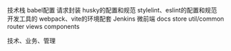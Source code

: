 技术栈
babel配置
请求封装
husky的配置和规范
stylelint、eslint的配置和规范
开发工具的
webpack、vite的环境配套
Jenkins
微前端
docs
store
util/common
router
views
components



技术、业务、管理